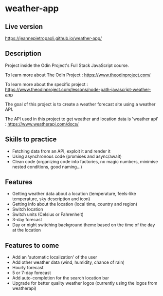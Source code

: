 # weather-app

## Live version

https://jeannepietropaoli.github.io/weather-app/

## Description

Project inside the Odin Project's Full Stack JavaScript course.

To learn more about The Odin Project : https://www.theodinproject.com/

To learn more about the specific project : https://www.theodinproject.com/lessons/node-path-javascript-weather-app

The goal of this project is to create a weather forecast site using a weather API.

The API used in this project to get weather and location data is 'weather api' : https://www.weatherapi.com/docs/

## Skills to practice

- Fetching data from an API, exploit it and render it
- Using asynchronous code (promises and async/await)
- Clean code (organizing code into factories, no magic numbers, minimise nested conditions, good naming...)

## Features

- Getting weather data about a location (temperature, feels-like temperature, sky description and icon)
- Getting info about the location (local time, country and region)
- Switch location
- Switch units (Celsius or Fahrenheit)
- 3-day forecast
- Day or night switching background theme based on the time of the day at the location

## Features to come

- Add an 'automatic localization' of the user
- Add other weather data (wind, humidity, chance of rain)
- Hourly forecast
- 5 or 7-day forecast
- Add auto-completion for the search location bar
- Upgrade for better quality weather logos (currently using the logos from weatherapi)


